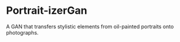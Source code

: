 # Portrait-izerGan
A GAN that transfers stylistic elements from oil-painted portraits onto photographs. 
